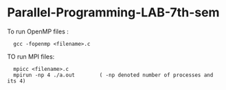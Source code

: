 # Parallel-Programming-LAB-7th-sem

To run OpenMP files : 
    
      gcc -fopenmp <filename>.c
      
TO run MPI files:
    
      mpicc <filename>.c
      mpirun -np 4 ./a.out        ( -np denoted number of processes and its 4)
